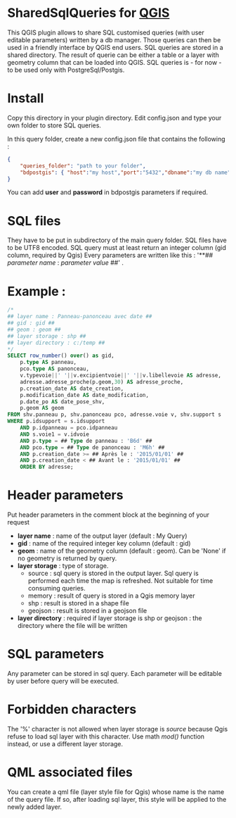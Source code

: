 # SharedSqlQueries for [QGIS](http://qgis.org)

This QGIS plugin allows to share SQL customised queries (with user editable parameters) written by a db manager.
Those queries can then be used in a friendly interface by QGIS end users.
SQL queries are stored in a shared directory.
The result of querie can be either a table or a layer with geometry column that can be loaded into QGIS.
SQL queries is - for now - to be used only with PostgreSql/Postgis.

# Install
Copy this directory in your plugin directory.
Edit config.json and type your own folder to store SQL queries.

In this query folder, create a new config.json file that contains the following :
```json
{
    "queries_folder": "path to your folder",
	"bdpostgis": { "host":"my host","port":"5432","dbname":"my db name" }
}
```
You can add **user** and **password** in bdpostgis parameters if required.

# SQL files
They have to be put in subdirectory of the main query folder.
SQL files have to be UTF8 encoded.
SQL query must at least return an integer column (gid column, required by Qgis)
Every parameters are written like this : '**## _parameter name_ : _parameter value_ ##' .

# Example :
```sql
/*
## layer name : Panneau-panonceau avec date ##
## gid : gid ##
## geom : geom ##
## layer storage : shp ##
## layer directory : c:/temp ##
*/
SELECT row_number() over() as gid,
	p.type AS panneau,
	pco.type AS panonceau,
	v.typevoie||' '||v.excipientvoie||' '||v.libellevoie AS adresse,
	adresse.adresse_proche(p.geom,30) AS adresse_proche,
	p.creation_date AS date_creation,
	p.modification_date AS date_modification,
	p.date_po AS date_pose_shv,
	p.geom AS geom
FROM shv.panneau p, shv.panonceau pco, adresse.voie v, shv.support s
WHERE p.idsupport = s.idsupport
	AND p.idpanneau = pco.idpanneau
	AND s.voie1 = v.idvoie
	AND p.type = ## Type de panneau : 'B6d' ##
	AND pco.type = ## Type de panonceau : 'M6h' ##
	AND p.creation_date >= ## Après le : '2015/01/01' ##
	AND p.creation_date < ## Avant le : '2015/01/01' ##
	ORDER BY adresse;
```

# Header parameters
Put header parameters in the comment block at the beginning of your request
* **layer name** : name of the output layer (default : My Query)
* **gid** : name of the required integer key column (default : gid)
* **geom** : name of the geometry column (default : geom). Can be 'None' if no geometry is returned by query.
* **layer storage** : type of storage.
    * source : sql query is stored in the output layer. Sql query is performed each time the map is refreshed. Not suitable for time consuming queries.
    * memory : result of query is stored in a Qgis memory layer
    * shp : result is stored in a shape file
    * geojson : result is stored in a geojson file
* **layer directory** : required if layer storage is shp or geojson : the directory where the file will be written

# SQL parameters
Any parameter can be stored in sql query. Each parameter will be editable by user before query will be executed.

# Forbidden characters
The '%' character is not allowed when layer storage is _source_ because Qgis refuse to load sql layer with this character.
Use math _mod()_ function instead, or use a different layer storage.

# QML associated files
You can create a qml file (layer style file for Qgis) whose name is the name of the query file.
If so, after loading sql layer, this style will be applied to the newly added layer.


